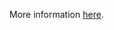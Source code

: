 More information [here](https://docs.prismacloud.io/en/enterprise-edition/policy-reference/azure-policies/azure-logging-policies/bc-azr-logging-2).

